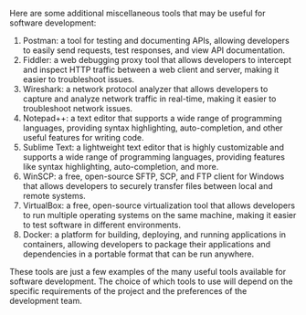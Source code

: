 Here are some additional miscellaneous tools that may be useful for software development:

1. Postman: a tool for testing and documenting APIs, allowing developers to easily send requests, test responses, and view API documentation.
2. Fiddler: a web debugging proxy tool that allows developers to intercept and inspect HTTP traffic between a web client and server, making it easier to troubleshoot issues.
3. Wireshark: a network protocol analyzer that allows developers to capture and analyze network traffic in real-time, making it easier to troubleshoot network issues.
4. Notepad++: a text editor that supports a wide range of programming languages, providing syntax highlighting, auto-completion, and other useful features for writing code.
5. Sublime Text: a lightweight text editor that is highly customizable and supports a wide range of programming languages, providing features like syntax highlighting, auto-completion, and more.
6. WinSCP: a free, open-source SFTP, SCP, and FTP client for Windows that allows developers to securely transfer files between local and remote systems.
7. VirtualBox: a free, open-source virtualization tool that allows developers to run multiple operating systems on the same machine, making it easier to test software in different environments.
8. Docker: a platform for building, deploying, and running applications in containers, allowing developers to package their applications and dependencies in a portable format that can be run anywhere.

These tools are just a few examples of the many useful tools available for software development. The choice of which tools to use will depend on the specific requirements of the project and the preferences of the development team.